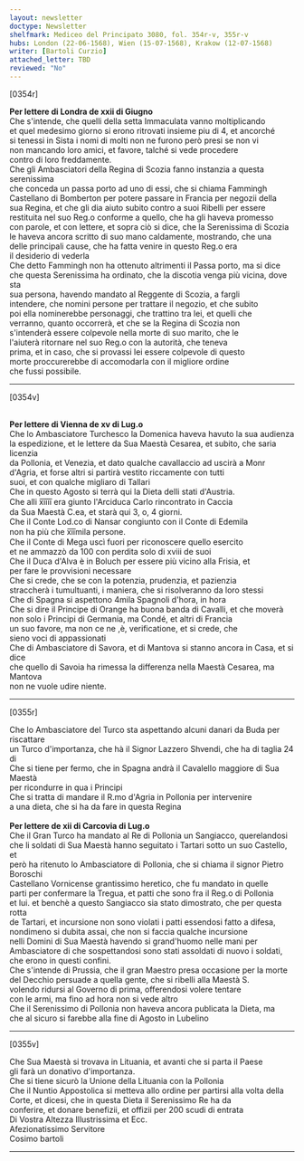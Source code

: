 ```yaml
---
layout: newsletter
doctype: Newsletter
shelfmark: Mediceo del Principato 3080, fol. 354r-v, 355r-v
hubs: London (22-06-1568), Wien (15-07-1568), Krakow (12-07-1568)
writer: [Bartoli Curzio]
attached_letter: TBD
reviewed: "No"
---
```


[0354r]  
  
  
<strong>Per lettere di Londra de xxii di Giugno</strong>  
Che s'intende, che quelli della setta Immaculata vanno moltiplicando  
et quel medesimo giorno si erono ritrovati insieme piu di 4, et ancorché  
si tenessi in Sista i nomi di molti non ne furono però presi se non vi  
non mancando loro amici, et favore, talché si vede procedere  
contro di loro freddamente.  
Che gli Ambasciatori della Regina di Scozia fanno instanzia a questa serenissima  
che conceda un passa porto ad uno di essi, che si chiama Fammingh  
Castellano di Bomberton per potere passare in Francia per negozii della  
sua Regina, et che gli dia aiuto subito contro a suoi Ribelli per essere  
restituita nel suo Reg.o conforme a quello, che ha gli haveva promesso  
con parole, et con lettere, et sopra ciò si dice, che la Serenissima di Scozia  
le haveva ancora scritto di suo mano caldamente, mostrando, che una  
delle principali cause, che ha fatta venire in questo Reg.o era  
il desiderio di vederla  
Che detto Fammingh non ha ottenuto altrimenti il Passa porto, ma si dice  
che questa Serenissima ha ordinato, che la discotia venga più vicina, dove sta  
sua persona, havendo mandato al Reggente di Scozia, a fargli  
intendere, che nomini persone per trattare il negozio, et che subito  
poi ella nominerebbe personaggi, che trattino tra lei, et quelli che  
verranno, quanto occorrerà, et che se la Regina di Scozia non  
s'intenderà essere colpevole nella morte di suo marito, che le  
l'aiuterà ritornare nel suo Reg.o con la autorità, che teneva  
prima, et in caso, che si provassi lei essere colpevole di questo  
morte proccurerebbe di accomodarla con il migliore ordine  
che fussi possibile.  
  
---  

[0354v]  
  
  
<br/><strong>Per lettere di Vienna de xv di Lug.o</strong>  
Che lo Ambasciatore Turchesco la Domenica haveva havuto la sua audienza  
la espedizione, et le lettere da Sua Maestà Cesarea, et subito, che saria licenzia  
da Pollonia, et Venezia, et dato qualche cavallaccio ad uscirà a Monr  
d'Agria, et forse altri si partirà vestito riccamente con tutti  
suoi, et con qualche migliaro di Tallari  
Che in questo Agosto si terrà qui la Dieta delli stati d'Austria.  
Che alli x̅i̅i̅i̅i̅ era giunto l'Arciduca Carlo rincontrato in Caccia  
da Sua Maestà C.ea, et starà qui 3, o, 4 giorni.  
Che il Conte Lod.co di Nansar congiunto con il Conte di Edemila  
non ha più che x̅i̅i̅mila persone.  
Che il Conte di Mega uscì fuori per riconoscere quello esercito  
et ne ammazzò da 100 con perdita solo di xviii de suoi  
Che il Duca d'Alva è in Boluch per essere più vicino alla Frisia, et  
per fare le provvisioni necessare  
Che si crede, che se con la potenzia, prudenzia, et pazienzia  
straccherà i tumultuanti, i maniera, che si risolveranno da loro stessi  
Che di Spagna si aspettono 4mila Spagnoli d'hora, in hora  
Che si dire il Principe di Orange ha buona banda di Cavalli, et che moverà  
non solo i Principi di Germania, ma Condé, et altri di Francia  
un suo favore, ma non ce ne ,è, verificatione, et si crede, che  
sieno voci di appassionati  
Che di Ambasciatore di Savora, et di Mantova si stanno ancora in Casa, et si dice  
che quello di Savoia ha rimessa la differenza nella Maestà Cesarea, ma Mantova  
non ne vuole udire niente.  
  
---  

[0355r]  
  
  
Che lo Ambasciatore del Turco sta aspettando alcuni danari da Buda per riscattare  
un Turco d'importanza, che hà il Signor Lazzero Shvendi, che ha di taglia 24 di  
Che si tiene per fermo, che in Spagna andrà il Cavalello maggiore di Sua Maestà  
per ricondurre in qua i Principi  
Che si tratta di mandare il R.mo d'Agria in Pollonia per intervenire  
a una dieta, che si ha da fare in questa Regina  
<br/><strong>Per lettere de xii di Carcovia di Lug.o</strong>  
Che il Gran Turco ha mandato al Re di Pollonia un Sangiacco, querelandosi  
che li soldati di Sua Maestà hanno seguitato i Tartari sotto un suo Castello, et  
però ha ritenuto lo Ambasciatore di Pollonia, che si chiama il signor Pietro Boroschi  
Castellano Vornicense grantissimo heretico, che fu mandato in quelle  
parti per confermare la Tregua, et patti che sono fra il Reg.o di Pollonia  
et lui. et benchè a questo Sangiacco sia stato dimostrato, che per questa rotta  
de Tartari, et incursione non sono violati i patti essendosi fatto a difesa,  
nondimeno si dubita assai, che non si faccia qualche incursione  
nelli Domini di Sua Maestà havendo si grand'huomo nelle mani per  
Ambasciatore di che sospettandosi sono stati assoldati di nuovo i soldati,  
che erono in questi confini.  
Che s'intende di Prussia, che il gran Maestro presa occasione per la morte  
del Decchio persuade a quella gente, che si ribelli alla Maestà S.  
volendo ridursi al Governo di prima, offerendosi volere tentare  
con le armi, ma fino ad hora non si vede altro  
Che il Serenissimo di Pollonia non haveva ancora publicata la Dieta, ma  
che al sicuro si farebbe alla fine di Agosto in Lubelino  
  
---  

[0355v]  
  
  
Che Sua Maestà si trovava in Lituania, et avanti che si parta il Paese  
gli farà un donativo d'importanza.  
Che si tiene sicurò la Unione della Lituania con la Pollonia  
Che il Nuntio Appostolica si metteva allo ordine per partirsi alla volta della  
Corte, et dicesi, che in questa Dieta il Serenissimo Re ha da  
conferire, et donare benefizii, et offizii per 200 scudi di entrata  
Di Vostra Altezza Illustrissima et Ecc.  
Afezionatissimo Servitore  
Cosimo bartoli  
  
---  

